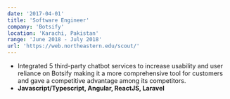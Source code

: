 ```yaml
---
date: '2017-04-01'
title: 'Software Engineer'
company: 'Botsify'
location: 'Karachi, Pakistan'
range: 'June 2018 - July 2018'
url: 'https://web.northeastern.edu/scout/'
---
```


- Integrated 5 third-party chatbot services to increase usability and user reliance on Botsify making it a more comprehensive
tool for customers and gave a competitive advantage among its competitors.
- **Javascript/Typescript, Angular, ReactJS, Laravel**
